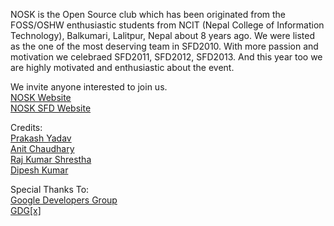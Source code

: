 NOSK is the Open Source club which has been originated from the FOSS/OSHW enthusiastic students from NCIT (Nepal College of Information Technology), Balkumari, Lalitpur, Nepal about 8 years ago. We were listed as the one of the most deserving team in SFD2010. With more passion and motivation we celebraed SFD2011, SFD2012, SFD2013. And this year too we are highly motivated and enthusiastic about the event.

We invite anyone interested to join us.
<br><a href="https://nosk.org.np" target="_blank">NOSK Website</a>
<br><a href="https://sfd.nosk.org.np" target="_blank">NOSK SFD Website</a>

Credits:
<br><a href="https://plus.google.com/117033653342150505949/about" target="_blank">Prakash Yadav</a>
<br><a href="https://www.facebook.com/greyhatanit" target="_blank">Anit Chaudhary</a>
<br><a href="https://plus.google.com/+RajKumarShrestha/about" target="_blank">Raj Kumar Shrestha</a>
<br><a href="https://google.com/+DipeshKumar" target="_blank">Dipesh Kumar</a>

Special Thanks To:
<br><a href="https://developers.google.com" target="_blank">Google Developers Group</a>
<br><a href="https://plus.google.com/+GDGXProject/videos" target="_blank">GDG[x]</a>
